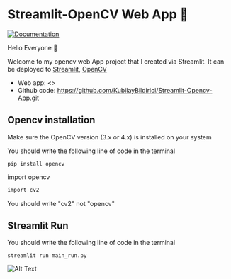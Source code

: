 # Streamlit-OpenCV Web App 🚀
[![Documentation](https://docs.rs/opencv/badge.svg)](https://docs.opencv.org/4.x/index.html)

Hello Everyone 👋

Welcome to my opencv web App project that I created via Streamlit. 
It can be deployed to [Streamlit](https://streamlit.io/cloud), [OpenCV](https://opencv.org/)

- Web app: <>
- Github code: <https://github.com/KubilayBildirici/Streamlit-Opencv-App.git>
## Opencv installation

Make sure the  OpenCV version (3.x or 4.x) is installed on your system

You should write the following line of code in the terminal
```
pip install opencv
```

import opencv

```rust
import cv2
```
You should write "cv2" not "opencv"
## Streamlit Run
You should write the following line of code in the terminal
```streamlit
streamlit run main_run.py
```
![Alt Text](file:///C:/Users/kubilay/Desktop/%C4%B0simsiz%20video%20%E2%80%90%20Clipchamp%20ile%20yap%C4%B1ld%C4%B1.gif)


